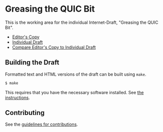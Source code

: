 # Greasing the QUIC Bit

This is the working area for the individual Internet-Draft, "Greasing the QUIC Bit".

* [Editor's Copy](https://quicwg.org/quic-bit-grease/draft-ietf-quic-bit-grease.html)
* [Individual Draft](https://tools.ietf.org/html/draft-thomson-quic-bit-grease)
* [Compare Editor's Copy to Individual Draft](https://martinthomson.github.io/quic-bit-grease/#go.draft-thomson-quic-bit-grease.diff)


## Building the Draft

Formatted text and HTML versions of the draft can be built using `make`.

```sh
$ make
```

This requires that you have the necessary software installed.  See
[the instructions](https://github.com/martinthomson/i-d-template/blob/master/doc/SETUP.md).


## Contributing

See the
[guidelines for contributions](https://github.com/martinthomson/quic-bit-grease/blob/main/CONTRIBUTING.md).
